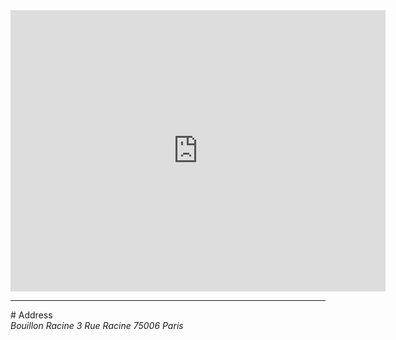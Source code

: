 <div class="row">
<div class="text-center">
  <iframe src="https://www.google.com/maps/embed/v1/place?key=AIzaSyAdWbm2DytayTodjiN4YEZfgdtpLIG-wj4&q=Bouillon+Racine" width="600" height="450" frameborder="0" style="border:0" allowfullscreen></iframe>
</div>
</div>

<hr/>

<span id="address"/>
# Address

<address>
Bouillon Racine
3 Rue Racine
75006 Paris
</address>
